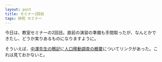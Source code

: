 ```yaml
---
layout: post
title: セミナー2回目
tags: 研究 セミナー
---
```


今日は、教室セミナーの2回目。直前の演習の準備も手間取ったが、なんとかできたし、どうか実りあるものになりますように。

そういえば、[中澤先生の鵯記](http://minato.sip21c.org/bulbul2/20171013.html)に[人口移動調査の概要](http://www.ipss.go.jp/ps-idou/j/migration/m08/mig08.asp)についてリンクがあった。これは見ておかないと。
